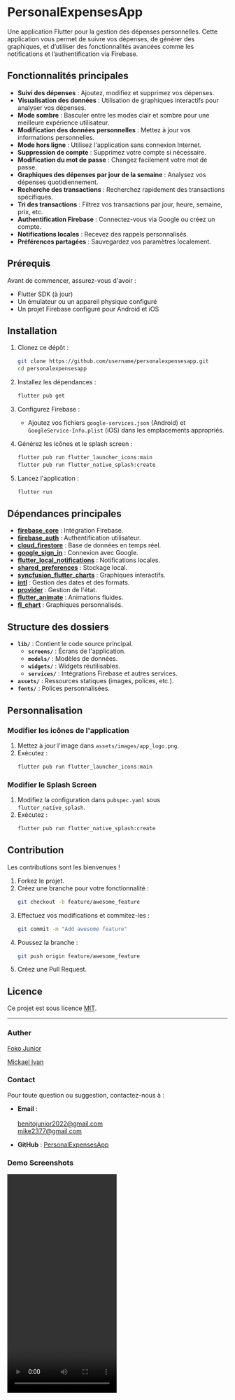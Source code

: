 # PersonalExpensesApp

Une application Flutter pour la gestion des dépenses personnelles. Cette application vous permet de suivre vos dépenses, de générer des graphiques, et d’utiliser des fonctionnalités avancées comme les notifications et l’authentification via Firebase.

## Fonctionnalités principales

- **Suivi des dépenses** : Ajoutez, modifiez et supprimez vos dépenses.
- **Visualisation des données** : Utilisation de graphiques interactifs pour analyser vos dépenses.
- **Mode sombre** : Basculer entre les modes clair et sombre pour une meilleure expérience utilisateur.
- **Modification des données personnelles** : Mettez à jour vos informations personnelles.
- **Mode hors ligne** : Utilisez l'application sans connexion Internet.
- **Suppression de compte** : Supprimez votre compte si nécessaire.
- **Modification du mot de passe** : Changez facilement votre mot de passe.
- **Graphiques des dépenses par jour de la semaine** : Analysez vos dépenses quotidiennement.
- **Recherche des transactions** : Recherchez rapidement des transactions spécifiques.
- **Tri des transactions** : Filtrez vos transactions par jour, heure, semaine, prix, etc.
- **Authentification Firebase** : Connectez-vous via Google ou créez un compte.
- **Notifications locales** : Recevez des rappels personnalisés.
- **Préférences partagées** : Sauvegardez vos paramètres localement.

## Prérequis

Avant de commencer, assurez-vous d'avoir :

- Flutter SDK (à jour)
- Un émulateur ou un appareil physique configuré
- Un projet Firebase configuré pour Android et iOS

## Installation

1. Clonez ce dépôt :
   ```bash
   git clone https://github.com/username/personalexpensesapp.git
   cd personalexpensesapp
   ```

2. Installez les dépendances :
   ```bash
   flutter pub get
   ```

3. Configurez Firebase :
   - Ajoutez vos fichiers `google-services.json` (Android) et `GoogleService-Info.plist` (iOS) dans les emplacements appropriés.

4. Générez les icônes et le splash screen :
   ```bash
   flutter pub run flutter_launcher_icons:main
   flutter pub run flutter_native_splash:create
   ```

5. Lancez l'application :
   ```bash
   flutter run
   ```

## Dépendances principales

- **[firebase_core](https://pub.dev/packages/firebase_core)** : Intégration Firebase.
- **[firebase_auth](https://pub.dev/packages/firebase_auth)** : Authentification utilisateur.
- **[cloud_firestore](https://pub.dev/packages/cloud_firestore)** : Base de données en temps réel.
- **[google_sign_in](https://pub.dev/packages/google_sign_in)** : Connexion avec Google.
- **[flutter_local_notifications](https://pub.dev/packages/flutter_local_notifications)** : Notifications locales.
- **[shared_preferences](https://pub.dev/packages/shared_preferences)** : Stockage local.
- **[syncfusion_flutter_charts](https://pub.dev/packages/syncfusion_flutter_charts)** : Graphiques interactifs.
- **[intl](https://pub.dev/packages/intl)** : Gestion des dates et des formats.
- **[provider](https://pub.dev/packages/provider)** : Gestion de l'état.
- **[flutter_animate](https://pub.dev/packages/flutter_animate)** : Animations fluides.
- **[fl_chart](https://pub.dev/packages/fl_chart)** : Graphiques personnalisés.

## Structure des dossiers

- **`lib/`** : Contient le code source principal.
  - **`screens/`** : Écrans de l'application.
  - **`models/`** : Modèles de données.
  - **`widgets/`** : Widgets réutilisables.
  - **`services/`** : Intégrations Firebase et autres services.
- **`assets/`** : Ressources statiques (images, polices, etc.).
- **`fonts/`** : Polices personnalisées.

## Personnalisation

### Modifier les icônes de l'application

1. Mettez à jour l'image dans `assets/images/app_logo.png`.
2. Exécutez :
   ```bash
   flutter pub run flutter_launcher_icons:main
   ```

### Modifier le Splash Screen

1. Modifiez la configuration dans `pubspec.yaml` sous `flutter_native_splash`.
2. Exécutez :
   ```bash
   flutter pub run flutter_native_splash:create
   ```

## Contribution

Les contributions sont les bienvenues !

1. Forkez le projet.
2. Créez une branche pour votre fonctionnalité :
   ```bash
   git checkout -b feature/awesome_feature
   ```
3. Effectuez vos modifications et commitez-les :
   ```bash
   git commit -m "Add awesome feature"
   ```
4. Poussez la branche :
   ```bash
   git push origin feature/awesome_feature
   ```
5. Créez une Pull Request.

## Licence

Ce projet est sous licence [MIT](LICENSE).

---

### Auther
  [Foko Junior](https://github.com/FokoJunior)

  [Mickael Ivan](https://github.com/mike2377)

### Contact

Pour toute question ou suggestion, contactez-nous à :
- **Email** :<br>           
        [ benitojunior2022@gmail.com](benitojunior2022@gmail.com) <br>
        [mike2377@gmail.com](mike2377@gmail.com)


- **GitHub** : [PersonalExpensesApp](https://github.com/mike2377/personalexpenses)


### Demo Screenshots
<video src="assets/img/video.mp4" target="_blank" height="500" width="250"/>

<img src="assets/img/1.jpg" height="500" width="250">
<img src="assets/img/2.jpg" height="500" width="250">
<img src="assets/img/3.jpg" height="500" width="250">
<img src="assets/img/4.jpg" height="500" width="250">
<img src="assets/img/5.jpg" height="500" width="250">
<img src="assets/img/6.jpg" height="500" width="250">
<img src="assets/img/7.jpg" height="500" width="250">

